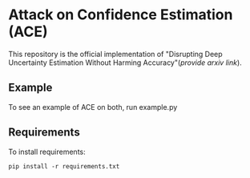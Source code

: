 # Attack on Confidence Estimation (ACE)
This repository is the official implementation of "Disrupting Deep Uncertainty Estimation Without Harming Accuracy"(*provide arxiv link*).

## Example
To see an example of ACE on both, run example.py

## Requirements

To install requirements:

```setup
pip install -r requirements.txt
```
